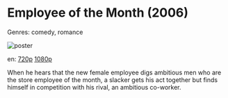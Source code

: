 # Employee of the Month (2006)

Genres: comedy, romance

![poster](http://image.tmdb.org/t/p/w500/sbTfPvKshVINPlKHiqlI14ARQV0.jpg)

en:
  [720p](magnet:?xt=urn:btih:EE9ED85E654E5297F2C8AAB272C7E66AB62FE48A&tr=udp://glotorrents.pw:6969/announce&tr=udp://tracker.opentrackr.org:1337/announce&tr=udp://torrent.gresille.org:80/announce&tr=udp://tracker.openbittorrent.com:80&tr=udp://tracker.coppersurfer.tk:6969&tr=udp://tracker.leechers-paradise.org:6969&tr=udp://p4p.arenabg.ch:1337&tr=udp://tracker.internetwarriors.net:1337)
  [1080p](magnet:?xt=urn:btih:BAF6FC610C91963BB6981B33516D58452DAAF074&tr=udp://glotorrents.pw:6969/announce&tr=udp://tracker.opentrackr.org:1337/announce&tr=udp://torrent.gresille.org:80/announce&tr=udp://tracker.openbittorrent.com:80&tr=udp://tracker.coppersurfer.tk:6969&tr=udp://tracker.leechers-paradise.org:6969&tr=udp://p4p.arenabg.ch:1337&tr=udp://tracker.internetwarriors.net:1337)
  


When he hears that the new female employee digs ambitious men who are the store employee of the month, a slacker gets his act together but finds himself in competition with his rival, an ambitious co-worker.